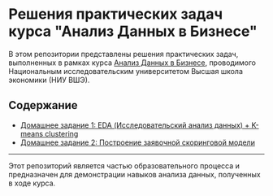 # Решения практических задач курса "Анализ Данных в Бизнесе"

В этом репозитории представлены решения практических задач, выполненных в рамках курса [Анализ Данных в Бизнесе](https://www.hse.ru/edu/courses/835148399), проводимого Национальным исследовательским университетом Высшая школа экономики (НИУ ВШЭ).

## Содержание

- [Домашнее задание 1: EDA (Исследовательский анализ данных) + K-means clustering](https://github.com/GitSanyaHub/Business-Data-Analysis/tree/main/HW-1)
- [Домашнее задание 2: Построение заявочной скоринговой модели](#TODO)


---

Этот репозиторий является частью образовательного процесса и предназначен для демонстрации навыков анализа данных, полученных в ходе курса.
